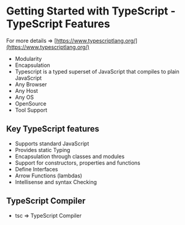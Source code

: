 # Getting Started with TypeScript - TypeScript Features
For more details => [https://www.typescriptlang.org/](https://www.typescriptlang.org/)

- Modularity
- Encapsulation
- Typescript is a typed superset of JavaScript that compiles to plain JavaScript
- Any Browser
- Any Host
- Any OS
- OpenSource
- Tool Support


## Key TypeScript features

- Supports standard JavaScript
- Provides static Typing
- Encapsulation through classes and modules
- Support for constructors, properties and functions
- Define Interfaces
- Arrow Functions (lambdas)
- Intellisense and syntax Checking

## TypeScript Compiler

- tsc => TypeScript Compiler